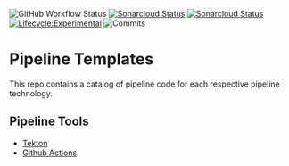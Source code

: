 

![GitHub Workflow Status](https://img.shields.io/github/workflow/status/bcgov/security-pipeline-templates/pre-commit?color=%2300aa00&label=pre-commit) [![Sonarcloud Status](https://sonarcloud.io/api/project_badges/measure?project=bcgov-pipeline-templates&metric=alert_status)](https://sonarcloud.io/dashboard?id=bcgov-pipeline-templates) [![Sonarcloud Status](https://sonarcloud.io/api/project_badges/measure?project=bcgov-pipeline-templates&metric=security_rating)](https://sonarcloud.io/dashboard?id=bcgov-pipeline-templates) [![Lifecycle:Experimental](https://img.shields.io/badge/Lifecycle-Experimental-339999)](<Redirect-URL>) ![Commits](https://img.shields.io/github/commits-since/bcgov/security-pipeline-templates/latest)

# Pipeline Templates

This repo contains a catalog of pipeline code for each respective pipeline technology.

## Pipeline Tools

- [Tekton](tekton/README.md)
- [Github Actions](./github/workflows)
